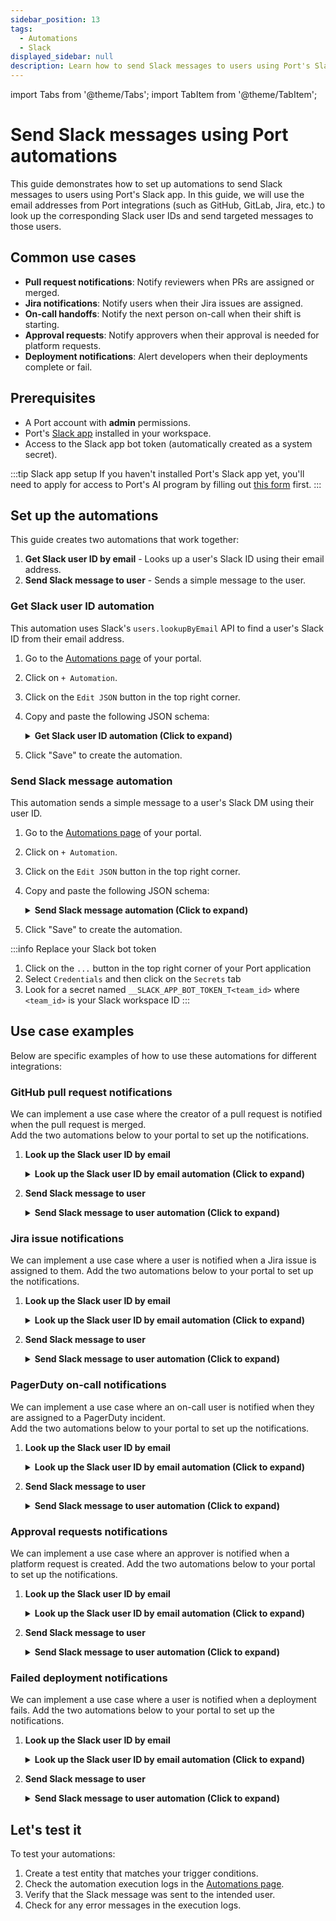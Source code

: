 ```yaml
---
sidebar_position: 13
tags:
  - Automations
  - Slack
displayed_sidebar: null
description: Learn how to send Slack messages to users using Port's Slack app and automations
---
```


import Tabs from '@theme/Tabs';
import TabItem from '@theme/TabItem';

# Send Slack messages using Port automations

This guide demonstrates how to set up automations to send Slack messages to users using Port's Slack app.
In this guide, we will use the email addresses from Port integrations (such as GitHub, GitLab, Jira, etc.) to look up the corresponding Slack user IDs and send targeted messages to those users.

## Common use cases

- **Pull request notifications**: Notify reviewers when PRs are assigned or merged.
- **Jira notifications**: Notify users when their Jira issues are assigned.
- **On-call handoffs**: Notify the next person on-call when their shift is starting.
- **Approval requests**: Notify approvers when their approval is needed for platform requests.
- **Deployment notifications**: Alert developers when their deployments complete or fail.

## Prerequisites

- A Port account with **admin** permissions.
- Port's [Slack app](/ai-interfaces/ai-agents/slack-app) installed in your workspace.
- Access to the Slack app bot token (automatically created as a system secret).

:::tip Slack app setup
If you haven't installed Port's Slack app yet, you'll need to apply for access to Port's AI program by filling out [this form](https://forms.gle/krhMY7c9JM8MyJJf7) first.
:::

## Set up the automations

This guide creates two automations that work together:
1. **Get Slack user ID by email** - Looks up a user's Slack ID using their email address.
2. **Send Slack message to user** - Sends a simple message to the user.


### Get Slack user ID automation

This automation uses Slack's `users.lookupByEmail` API to find a user's Slack ID from their email address.

1. Go to the [Automations page](https://app.getport.io/settings/automations) of your portal.

2. Click on `+ Automation`.

3. Click on the `Edit JSON` button in the top right corner.

4. Copy and paste the following JSON schema:

   <details>
   <summary><b>Get Slack user ID automation (Click to expand)</b></summary>

    ```json showLineNumbers
    {
      "identifier": "get_slack_user_id",
      "title": "Get Slack user ID by email",
      "icon": "Slack",
      "description": "Looks up a user's Slack ID using their email address",
      "trigger": {
        "type": "automation",
        "event": {
          "type": "event_type",
          // Only one of "blueprintIdentifier" or "actionIdentifier" should be present depending on the trigger type
          "blueprintIdentifier": "blueprint_id",
          // OR
          "actionIdentifier": "action_id"
        },
      },
      "invocationMethod": {
        "type": "WEBHOOK",
        "url": "https://slack.com/api/users.lookupByEmail?email={{ .event.diff.after.properties.email }}",
        "agent": false,
        "synchronized": true,
        "method": "GET",
        "headers": {
          "Content-Type": "application/x-www-form-urlencoded",
          "Authorization": "Bearer {{ .secrets.__SLACK_APP_BOT_TOKEN_T123 }}"
        },
        "body":{}
      },
      "publish": true
    }
    ```

   </details>

5. Click "Save" to create the automation.


### Send Slack message automation

This automation sends a simple message to a user's Slack DM using their user ID.

1. Go to the [Automations page](https://app.getport.io/settings/automations) of your portal.
2. Click on `+ Automation`.
3. Click on the `Edit JSON` button in the top right corner.
4. Copy and paste the following JSON schema:

   <details>
   <summary><b>Send Slack message automation (Click to expand)</b></summary>

    ```json showLineNumbers
    {
      "identifier": "send_slack_message_to_user",
      "title": "Send Slack message to user",
      "icon": "Slack",
      "description": "Sends a simple Slack message to a user by their email",
      "trigger": {
        "type": "automation",
        "event": {
          "type": "event_type",
          // Only one of "blueprintIdentifier" or "actionIdentifier" should be present depending on the trigger type
          "blueprintIdentifier": "blueprint_id",
          // OR
          "actionIdentifier": "action_id"
        },
      },
      "invocationMethod": {
        "type": "WEBHOOK",
        "url": "https://slack.com/api/chat.postMessage",
        "synchronized": true,
        "method": "POST",
        "headers": {
          "Content-Type": "application/json; charset=utf-8",
          "Authorization": "Bearer {{ .secrets.__SLACK_APP_BOT_TOKEN_T123 }}"
        },
        "body": {
          "channel": "{{ .event.diff.after.response.user.id }}",
          "text": "🔔 New notification: From port automation"
        }
      },
      "publish": true
    }
    ```

   </details>

5. Click "Save" to create the automation.

:::info Replace your Slack bot token
1. Click on the `...` button in the top right corner of your Port application
2. Select `Credentials` and then click on the `Secrets` tab
3. Look for a secret named `__SLACK_APP_BOT_TOKEN_T<team_id>` where `<team_id>` is your Slack workspace ID
:::


## Use case examples

Below are specific examples of how to use these automations for different integrations:


### GitHub pull request notifications

We can implement a use case where the creator of a pull request is notified when the pull request is merged.  
Add the two automations below to your portal to set up the notifications.

1. **Look up the Slack user ID by email**

    <details>
    <summary><b>Look up the Slack user ID by email automation (Click to expand)</b></summary>  

    ```json showLineNumbers
    {
      "identifier": "get_slack_user_id_for_merged_pr",
      "title": "Get Slack user ID for merged PR",
      "icon": "Slack",
      "description": "Looks up a user's Slack ID using their email address when a PR is merged",
      "trigger": {
        "type": "automation",
        "event": {
          "type": "ENTITY_UPDATED",
          "blueprintIdentifier": "githubPullRequest"
        },
        "condition": {
          "type": "JQ",
          "expressions": [
            ".diff.after.properties.status == \"merged\""
          ],
          "combinator": "and"
        }
      },
      "invocationMethod": {
        "type": "WEBHOOK",
        "url": "https://slack.com/api/users.lookupByEmail?email={{ .event.diff.after.relations.creator }}",
        "agent": false,
        "synchronized": true,
        "method": "GET",
        "headers": {
          "Content-Type": "application/x-www-form-urlencoded",
          "Authorization": "Bearer {{ .secrets.__SLACK_APP_BOT_TOKEN_T123 }}"
        },
        "body": {}
      },
      "publish": true
    }
    ```
    </details>

2. **Send Slack message to user**

    <details>
    <summary><b>Send Slack message to user automation (Click to expand)</b></summary>

    ```json showLineNumbers
    {
      "identifier": "notify_user_on_pr_merged",
      "title": "Notify user when PR is merged",
      "icon": "Slack",
      "description": "Sends a Slack message to the PR creator or assignee when the PR is merged",
      "trigger": {
        "type": "automation",
        "event": {
          "type": "RUN_UPDATED",
          "actionIdentifier": "get_slack_user_id_for_merged_pr"
        }
      },
      "invocationMethod": {
        "type": "WEBHOOK",
        "url": "https://slack.com/api/chat.postMessage",
        "synchronized": true,
        "method": "POST",
        "headers": {
          "Content-Type": "application/json; charset=utf-8",
          "Authorization": "Bearer {{ .secrets.__SLACK_APP_BOT_TOKEN_T123 }}"
        },
        "body": {
          "channel": "{{ .event.diff.after.response.user.id }}",
          "blocks": [
            {
              "type": "section",
              "text": {
                "type": "mrkdwn",
                "text": "Hi <@{{ .event.diff.after.response.user.real_name }}>,\n\nYour pull request *{{ .event.context.entity.title }}* has been merged! 🚀"
              }
            },
            {
              "type": "section",
              "fields": [
                {
                  "type": "mrkdwn",
                  "text": "*Repository:*\n{{ .event.diff.after.properties.relations.repository }}"
                },
                {
                  "type": "mrkdwn",
                  "text": "*Merged At:*\n{{ .event.diff.after.properties.mergedAt }}"
                }
              ]
            },
            {
              "type": "actions",
              "elements": [
                {
                  "type": "button",
                  "text": {
                    "type": "plain_text",
                    "text": "View PR"
                  },
                  "url": "{{ .event.diff.after.properties.link }}"
                }
              ]
            }
          ]
        }
      },
      "publish": true
    }

    ```


    </details>




### Jira issue notifications

We can implement a use case where a user is notified when a Jira issue is assigned to them. Add the two automations below to your portal to set up the notifications.

1. **Look up the Slack user ID by email**


    <details>
    <summary><b>Look up the Slack user ID by email automation (Click to expand)</b></summary>

    ```json showLineNumbers
    {
      "identifier": "get_slack_user_id_for_jira_assignee",
      "title": "Get Slack user ID for Jira assignee",
      "icon": "Slack",
      "description": "Looks up a user's Slack ID using their email address when a Jira issue is created",
      "trigger": {
        "type": "automation",
        "event": {
          "type": "ENTITY_CREATED",
          "blueprintIdentifier": "jiraIssue"
        }
      },
      "invocationMethod": {
        "type": "WEBHOOK",
        "url": "https://slack.com/api/users.lookupByEmail?email={{ .event.diff.after.properties.assignee }}",
        "agent": false,
        "synchronized": true,
        "method": "GET",
        "headers": {
          "Content-Type": "application/x-www-form-urlencoded",
          "Authorization": "Bearer {{ .secrets.__SLACK_APP_BOT_TOKEN_T123 }}"
        },
        "body": {}
      },
      "publish": true
    }   

    ```
    </details>

2. **Send Slack message to user**

    <details>
    <summary><b>Send Slack message to user automation (Click to expand)</b></summary>

    ```json showLineNumbers
    {
      "identifier": "notify_jira_assignee_on_assignment",
      "title": "Notify Jira assignee on assignment",
      "icon": "Slack",
      "description": "Sends a Slack message to the assignee when a Jira issue is assigned to them",
      "trigger": {
        "type": "automation",
        "event": {
          "type": "RUN_UPDATED",
          "actionIdentifier": "get_slack_user_id_for_jira_assignee"
        }
      },
      "invocationMethod": {
        "type": "WEBHOOK",
        "url": "https://slack.com/api/chat.postMessage",
        "synchronized": true,
        "method": "POST",
        "headers": {
          "Content-Type": "application/json; charset=utf-8",
          "Authorization": "Bearer {{ .secrets.__SLACK_APP_BOT_TOKEN_T123 }}"
        },
        "body": {
          "channel": "{{ .event.diff.after.response.user.id }}",
          "text": "🔔 You have been assigned a Jira issue",
          "blocks": [
            {
              "type": "section",
              "text": {
                "type": "mrkdwn",
                "text": "Hi <@{{ .event.diff.after.response.user.real_name }}>,\n\nYou have been assigned to a Jira issue:"
              }
            },
            {
              "type": "section",
              "fields": [
                {
                  "type": "mrkdwn",
                  "text": "*Issue:*\n{{ .event.diff.after.properties.title }}"
                },
                {
                  "type": "mrkdwn",
                  "text": "*Status:*\n{{ .event.diff.after.properties.status }}"
                },
                {
                  "type": "mrkdwn",
                  "text": "*Priority:*\n{{ .event.diff.after.properties.priority }}"
                },
                {
                  "type": "mrkdwn",
                  "text": "*Assigned At:*\n{{ .event.diff.after.properties.updatedAt }}"
                }
              ]
            },
            {
              "type": "actions",
              "elements": [
                {
                  "type": "button",
                  "text": {
                    "type": "plain_text",
                    "text": "View Issue"
                  },
                  "url": "{{ .event.diff.after.properties.url }}"
                }
              ]
            }
          ]
        }
      },
      "publish": true
    }
    ```
    </details>

### PagerDuty on-call notifications

We can implement a use case where an on-call user is notified when they are assigned to a PagerDuty incident.  
Add the two automations below to your portal to set up the notifications.

1. **Look up the Slack user ID by email**

    <details>
    <summary><b>Look up the Slack user ID by email automation (Click to expand)</b></summary>

    ```json showLineNumbers
    {
      "identifier": "get_slack_user_id_for_pagerduty_assignee",
      "title": "Get Slack user ID for PagerDuty assignee",
      "icon": "Slack",
      "description": "Looks up a user's Slack ID using their email address when a PagerDuty incident is assigned",
      "trigger": {
        "type": "automation",
        "event": {
          "type": "ENTITY_CREATED",
          "blueprintIdentifier": "pagerdutyIncident"
        }
      },
      "invocationMethod": {
        "type": "WEBHOOK",
        "url": "https://slack.com/api/users.lookupByEmail?email={{ .event.diff.after.properties.assignee }}",
        "agent": false,
        "synchronized": true,
        "method": "GET",
        "headers": {
          "Content-Type": "application/x-www-form-urlencoded",
          "Authorization": "Bearer {{ .secrets.__SLACK_APP_BOT_TOKEN_T123 }}"
        },
        "body": {}
      },
      "publish": true
    }

    ```
    </details>

2. **Send Slack message to user**

    <details>
    <summary><b>Send Slack message to user automation (Click to expand)</b></summary>

    ```json showLineNumbers
    {
      "identifier": "notify_pagerduty_assignee_on_incident",
      "title": "Notify PagerDuty assignee on incident assignment",
      "icon": "Slack",
      "description": "Sends a Slack message to the assignee when a PagerDuty incident is assigned",
      "trigger": {
        "type": "automation",
        "event": {
          "type": "RUN_UPDATED",
          "actionIdentifier": "get_slack_user_id_for_pagerduty_assignee"
        }
      },
      "invocationMethod": {
        "type": "WEBHOOK",
        "url": "https://slack.com/api/chat.postMessage",
        "synchronized": true,
        "method": "POST",
        "headers": {
          "Content-Type": "application/json; charset=utf-8",
          "Authorization": "Bearer {{ .secrets.__SLACK_APP_BOT_TOKEN_T123 }}"
        },
        "body": {
          "channel": "{{ .event.diff.after.response.user.id }}",
          "text": "🚨 You have been assigned a new PagerDuty incident!",
          "blocks": [
            {
              "type": "section",
              "text": {
                "type": "mrkdwn",
                "text": "Hi <@{{ .event.diff.after.response.user.real_name }}>,\n\nYou have been assigned to a new PagerDuty incident:\n*Incident:* {{ .event.diff.after.properties.title }}\n*Priority:* {{ .event.diff.after.properties.priority }}\n*Service:* {{ .event.diff.after.properties.service }}"
              }
            },
            {
              "type": "actions",
              "elements": [
                {
                  "type": "button",
                  "text": {
                    "type": "plain_text",
                    "text": "View Incident"
                  },
                  "url": "https://app.getport.io/pagerdutyIncident/{{ .event.diff.after.identifier }}"
                }
              ]
            }
          ]
        }
      },
      "publish": true
    }
    ```
    </details>


### Approval requests notifications

We can implement a use case where an approver is notified when a platform request is created. Add the two automations below to your portal to set up the notifications.

1. **Look up the Slack user ID by email**

    <details>
    <summary><b>Look up the Slack user ID by email automation (Click to expand)</b></summary>

    ```json showLineNumbers
      {
        "identifier": "get_slack_user_id_for_approver",
        "title": "Get Slack user ID for platform request approver",
        "icon": "Slack",
        "description": "Looks up a user's Slack ID using their email address when a platform request is created",
        "trigger": {
          "type": "automation",
          "event": {
            "type": "ENTITY_CREATED",
            "blueprintIdentifier": "platformRequest"
          }
        },
        "invocationMethod": {
          "type": "WEBHOOK",
          "url": "https://slack.com/api/users.lookupByEmail?email={{ .event.diff.after.properties.approver }}",
          "agent": false,
          "synchronized": true,
          "method": "GET",
          "headers": {
            "Content-Type": "application/x-www-form-urlencoded",
            "Authorization": "Bearer {{ .secrets.__SLACK_APP_BOT_TOKEN_T123 }}"
          },
          "body": {}
        },
        "publish": true
      }

    ```
    </details>

2. **Send Slack message to user**

    <details>
    <summary><b>Send Slack message to user automation (Click to expand)</b></summary>

    ```json showLineNumbers
    {
      "identifier": "notify_approver_on_platform_request",
      "title": "Notify approver when approval is needed",
      "icon": "Slack",
      "description": "Sends a Slack message to the approver when a platform request requires approval",
      "trigger": {
        "type": "automation",
        "event": {
          "type": "RUN_UPDATED",
          "actionIdentifier": "get_slack_user_id_for_approver"
        }
      },
      "invocationMethod": {
        "type": "WEBHOOK",
        "url": "https://slack.com/api/chat.postMessage",
        "synchronized": true,
        "method": "POST",
        "headers": {
          "Content-Type": "application/json; charset=utf-8",
          "Authorization": "Bearer {{ .secrets.__SLACK_APP_BOT_TOKEN_T123 }}"
        },
        "body": {
          "channel": "{{ .event.diff.after.response.user.id }}",
          "text": "✅ Approval request",
          "blocks": [
            {
              "type": "section",
              "text": {
                "type": "mrkdwn",
                "text": "Hi <@{{ .event.diff.after.response.user.real_name }}>,\n\nA new platform request requires your approval:"
              }
            },
            {
              "type": "section",
              "fields": [
                {
                  "type": "mrkdwn",
                  "text": "*Request:*\n{{ .event.diff.after.properties.title }}"
                },
                {
                  "type": "mrkdwn",
                  "text": "*Type:*\n{{ .event.diff.after.properties.requestType }}"
                },
                {
                  "type": "mrkdwn",
                  "text": "*Requester:*\n{{ .event.diff.after.properties.requester }}"
                },
                {
                  "type": "mrkdwn",
                  "text": "*Created:*\n{{ .event.diff.after.properties.createdAt }}"
                }
              ]
            },
            {
              "type": "actions",
              "elements": [
                {
                  "type": "button",
                  "text": {
                    "type": "plain_text",
                    "text": "Review Request"
                  },
                  "url": "https://app.getport.io/platformRequest/{{ .event.diff.after.identifier }}"
                }
              ]
            }
          ]
        }
      },
      "publish": true
    }

    ```
    </details>

### Failed deployment notifications

We can implement a use case where a user is notified when a deployment fails. Add the two automations below to your portal to set up the notifications.

1. **Look up the Slack user ID by email**

    <details>
    <summary><b>Look up the Slack user ID by email automation (Click to expand)</b></summary>

    ```json showLineNumbers
    {
      "identifier": "get_slack_user_id_for_failed_deployment",
      "title": "Get Slack user ID for failed deployment",
      "icon": "Slack",
      "description": "Looks up a user's Slack ID using their email address when a deployment fails",
      "trigger": {
        "type": "automation",
        "event": {
          "type": "RUN_UPDATED",
          "actionIdentifier": "deploy_an_image"
        },
        "condition": {
          "type": "JQ",
          "expressions": [
            ".diff.before.status == \"IN_PROGRESS\"",
            ".diff.after.status == \"FAILURE\""
          ],
          "combinator": "and"
        }
      },
      "invocationMethod": {
        "type": "WEBHOOK",
        "url": "https://slack.com/api/users.lookupByEmail?email={{ .event.diff.after.properties.triggered_by_email }}",
        "agent": false,
        "synchronized": true,
        "method": "GET",
        "headers": {
          "Content-Type": "application/x-www-form-urlencoded",
          "Authorization": "Bearer {{ .secrets.__SLACK_APP_BOT_TOKEN_T123 }}"
        },
        "body": {}
      },
      "publish": true
    }
    ```
    </details>

2. **Send Slack message to user**

    <details>
    <summary><b>Send Slack message to user automation (Click to expand)</b></summary>

    ```json showLineNumbers
    {
      "identifier": "notify_user_on_failed_deployment",
      "title": "Notify user on failed deployment",
      "icon": "Slack",
      "description": "Sends a Slack message to the user when their deployment fails",
      "trigger": {
        "type": "automation",
        "event": {
          "type": "RUN_UPDATED",
          "actionIdentifier": "get_slack_user_id_for_failed_deployment"
        }
      },
      "invocationMethod": {
        "type": "WEBHOOK",
        "url": "https://slack.com/api/chat.postMessage",
        "synchronized": true,
        "method": "POST",
        "headers": {
          "Content-Type": "application/json; charset=utf-8",
          "Authorization": "Bearer {{ .secrets.__SLACK_APP_BOT_TOKEN_T123 }}"
        },
        "body": {
          "channel": "{{ .event.diff.after.response.user.id }}",
          "text": "🚨 Your deployment has failed.",
          "blocks": [
            {
              "type": "section",
              "text": {
                "type": "mrkdwn",
                "text": "Hi <@{{ .event.diff.after.response.user.real_name }}>,\n\nYour deployment of service *{{ .event.diff.after.properties.identifier }}* (image: {{ .event.diff.after.properties.image }}) to environment *{{ .event.diff.after.properties.environment }}* has failed.\n\n[View run details](https://app.getport.io/organization/run?runId={{ .event.diff.after.id }})"
              }
            }
          ]
        }
      },
      "publish": true
    }
    ```
    </details>


## Let's test it

To test your automations:

1. Create a test entity that matches your trigger conditions.
2. Check the automation execution logs in the [Automations page](https://app.getport.io/settings/automations).
3. Verify that the Slack message was sent to the intended user.
4. Check for any error messages in the execution logs.

